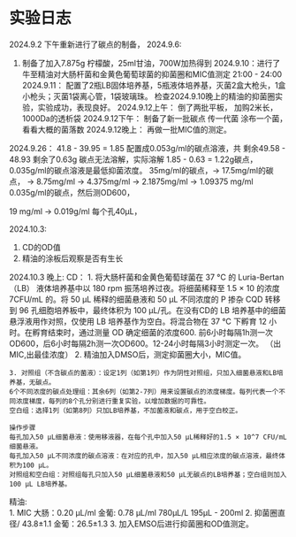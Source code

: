 # 实验日志
2024.9.2 下午重新进行了碳点的制备，
2024.9.6:
1. 制备了加入7.875g 柠檬酸，25ml甘油，700W加热得到
2024.9.10：进行了牛至精油对大肠杆菌和金黄色葡萄球菌的抑菌圈和MIC值测定 21:00 - 24:00
2024.9.11：
    配置了2瓶LB固体培养基，5瓶液体培养基，灭菌2盒大枪头，1盒小枪头；灭菌1袋离心管，1袋玻璃珠。
    检查2024.9.10晚上的精油的抑菌圈实验，实验成功，表现良好。
2024.9.12上午：
    倒了两批平板，
    加购2米长，1000Da的透析袋
2024.9.12下午：
    制备了新一批碳点
    传一代菌
    涂布一个菌，看看大概的菌落数
2024.9.12晚上：
    再做一批MIC值的测定。

2024.9.26：
41.8 - 39.95 = 1.85 配置成0.053g/ml的碳点溶液，共
剩余49.58 - 48.93 剩余了0.63g 碳点无法溶解，实际溶解 1.85 - 0.63 = 1.22g碳点，0.035g/ml的碳点溶液是最低抑菌浓度。
35mg/ml的碳点，-> 17.5mg/ml的碳点， -> 8.75mg/ml -> 4.375mg/ml -> 2.1875mg/ml -> 1.09375 mg/ml
0.035g/ml的碳点，然后测OD600，

19 mg/ml -> 0.019g/ml 每个孔40μL，

2024.10.3:
1. CD的OD值
2. 精油的涂板后观察是否有生长

2024.10.3 晚上:
CD：
    1. 将大肠杆菌和金黄色葡萄球菌在 37 °C 的 Luria-Bertan （LB） 液体培养基中以 180 rpm 振荡培养过夜。将细菌稀释至 1.5 × 10 的浓度7CFU/mL 的。将 50 μL 稀释的细菌悬液和 50 μL 不同浓度的 P 掺杂 CQD 转移到 96 孔细胞培养板中，最终体积为 100 μL/孔。在没有CD的 LB 培养基中的细菌悬浮液用作对照，仅使用 LB 培养基作为空白。将混合物在 37 °C 下孵育 12 小时。在孵育结束时，通过测量 OD 确定细菌的浓度600.
    前6小时每隔1h测一次OD600，后6小时每隔2h测一次OD600。12-24小时每隔3小时测定一次。
    （出MIC,出最佳浓度）
    2. 精油加入DMSO后，测定抑菌圈大小，MIC值。

    3. 对照组（不含碳点的菌液）：设定1列（如第1列）作为阴性对照组，只加入细菌悬液和LB培养基，无碳点。
    6个不同浓度的碳点处理组：其余6列（如第2-7列）用来设置碳点的浓度梯度。每列代表一个不同浓度梯度，每列的8个孔分别进行重复实验，以增加数据的可靠性。
    空白组：选择1列（如第8列）只加LB培养基，不加菌液和碳点，用于空白校正。

    操作步骤
    每孔加入50 µL细菌悬液：使用移液器，在每个孔中加入50 µL稀释好的1.5 × 10^7 CFU/mL细菌悬液。
    每孔加入50 µL不同浓度的碳点溶液：在对应的孔中，加入50 µL相应浓度的碳点溶液，最终体积为100 µL。
    对照组和空白组：对照组每孔只加入50 µL细菌悬液和50 µL无碳点的LB培养基；空白组则加入100 µL LB培养基。
精油:   
    1. MIC 大肠：0.20 μL/ml 金葡: 0.78 μL/ml 780μL/L 195μL - 200ml 
    2. 抑菌圈直径/ 43.8±1.1 金葡：26.5±1.3
    3. 加入EMSO后进行抑菌圈和OD值测定。
